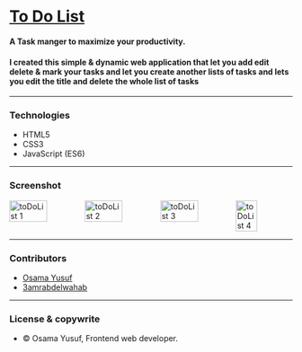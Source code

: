 # [To Do List](https://osama-yusuf.github.io)
**A Task manger to maximize your productivity.**
#### I created this simple & dynamic web application that let you add edit delete & mark your tasks and let you create another lists of tasks and lets you edit the title and delete the whole list of tasks

---

### Technologies

- HTML5
- CSS3
- JavaScript (ES6)  

---

### Screenshot

<div style="display: flex;">
  <img src="https://wuzzuf.s3.eu-west-1.amazonaws.com/files/talent_projects/123042927860ef4dce11ec4.png" width="49.5%" height="49.5%" alt="toDoList 1">

  <img src="https://wuzzuf.s3.eu-west-1.amazonaws.com/files/talent_projects/50716557760ef4dce201e3.png" width="49.5%" height="49.5%" alt="toDoList 2">

  <img src="https://wuzzuf.s3.eu-west-1.amazonaws.com/files/talent_projects/100141395260ef4de096949.png" width="49.5%" height="49.5%" alt="toDoList 3">

  <img src="https://wuzzuf.s3.eu-west-1.amazonaws.com/files/talent_projects/115982432060ef4de06d205.png" width="37%" alt="toDoList 4">
</div>

---

### Contributors 

- [Osama Yusuf](https://github.com/Osama-Yusuf)
- [3amrabdelwahab](https://github.com/3amrabdelwahab)

---

### License & copywrite

- © Osama Yusuf, Frontend web developer.
